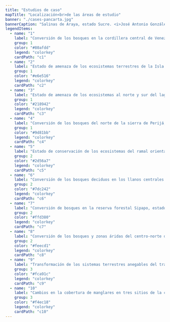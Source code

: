 ```yaml
---
title: "Estudios de caso"
mapTitle: "Localización<br>de las áreas de estudio"
banner: "./cases-pancarta.jpg"
bannerCaption: "Salinas de Araya, estado Sucre. <i>José Antonio González-Carcacía</i>"
legendItems:
  - name: "1"
    label: "Conversión de los bosques en la cordillera central de Venezuela"
    group: 1
    color: "#80afdd"
    legend: "colorkey"
    cardPath: "c1"
  - name: "2"
    label: "Estado de amenaza de los ecosistemas terrestres de la Isla de Margarita, estado Nueva Esparta"
    group: 1
    color: "#e6e516"
    legend: "colorkey"
    cardPath: "c2"
  - name: "3"
    label: "Estado de amenaza de los ecosistemas al norte y sur del lago de Maracaibo, estado Zulia"
    group: 1
    color: "#218942"
    legend: "colorkey"
    cardPath: "c3"
  - name: "4"
    label: "Conversión de los bosques del norte de la sierra de Perijá, estado Zulia"
    group: 1
    color: "#9d81bb"
    legend: "colorkey"
    cardPath: "c4"
  - name: "5"
    label: "Estado de conservación de los ecosistemas del ramal oriental de la cordillera de los Andes venezolanos"
    group: 2
    color: "#2d56a7"
    legend: "colorkey"
    cardPath: "c5"
  - name: "6"
    label: "Conversión de los bosques deciduos en los llanos centrales de Venezuela"
    group: 2
    color: "#7dc242"
    legend: "colorkey"
    cardPath: "c6"
  - name: "7"
    label: "Conversión de bosques en la reserva forestal Sipapo, estado Amazonas"
    group: 2
    color: "#ffd380"
    legend: "colorkey"
    cardPath: "c7"
  - name: "8"
    label: "Conversión de los bosques y zonas áridas del centro-norte del estado Falcón"
    group: 2
    color: "#feecd1"
    legend: "colorkey"
    cardPath: "c8"
  - name: "9"
    label: "Transformación de los sistemas terrestres anegables del tramo central del bajo Orinoco"
    group: 3
    color: "#fca91c"
    legend: "colorkey"
    cardPath: "c9"
  - name: "10"
    label: "Cambios en la cobertura de manglares en tres sitios de la costa Caribe de Venezuela"
    group: 3
    color: "#f4ec18"
    legend: "colorkey"
    cardPath: "c10"
---
```

